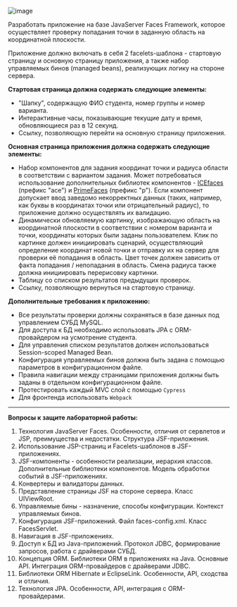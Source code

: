 ![image](https://user-images.githubusercontent.com/91731881/196430748-fe0f22ee-afb5-4a01-ac48-da24b7288072.png)


Разработать приложение на базе JavaServer Faces Framework, которое осуществляет проверку попадания точки в заданную область на координатной плоскости.

Приложение должно включать в себя 2 facelets-шаблона - стартовую страницу и основную страницу приложения, а также набор управляемых бинов (managed beans), реализующих логику на стороне сервера.

**Стартовая страница должна содержать следующие элементы:**

-   "Шапку", содержащую ФИО студента, номер группы и номер варианта.
-   Интерактивные часы, показывающие текущие дату и время, обновляющиеся раз в 12 секунд.
-   Ссылку, позволяющую перейти на основную страницу приложения.

**Основная страница приложения должна содержать следующие элементы:**

-   Набор компонентов для задания координат точки и радиуса области в соответствии с вариантом задания. Может потребоваться использование дополнительных библиотек компонентов -  [ICEfaces](http://www.icesoft.org/java/projects/ICEfaces/overview.jsf)  (префикс "ace") и  [PrimeFaces](http://www.primefaces.org/)  (префикс "p"). Если компонент допускает ввод заведомо некорректных данных (таких, например, как буквы в координатах точки или отрицательный радиус), то приложение должно осуществлять их валидацию.
-   Динамически обновляемую картинку, изображающую область на координатной плоскости в соответствии с номером варианта и точки, координаты которых были заданы пользователем. Клик по картинке должен инициировать сценарий, осуществляющий определение координат новой точки и отправку их на сервер для проверки её попадания в область. Цвет точек должен зависить от факта попадания / непопадания в область. Смена радиуса также должна инициировать перерисовку картинки.
-   Таблицу со списком результатов предыдущих проверок.
-   Ссылку, позволяющую вернуться на стартовую страницу.

**Дополнительные требования к приложению:**

-   Все результаты проверки должны сохраняться в базе данных под управлением СУБД MySQL.
-   Для доступа к БД необходимо использовать JPA с ORM-провайдером на усмотрение студента.
-   Для управления списком результатов должен использоваться Session-scoped Managed Bean.
-   Конфигурация управляемых бинов должна быть задана с помощью параметров в конфигурационном файле.
-   Правила навигации между страницами приложения должны быть заданы в отдельном конфигурационном файле.
-   Протестировать каждый MVC слой с помощью `Cypress`
-   Для фронтенда использовать `Webpack`
---
**Вопросы к защите лабораторной работы:**
1.  Технология JavaServer Faces. Особенности, отличия от сервлетов и JSP, преимущества и недостатки. Структура JSF-приложения.
2.  Использование JSP-страниц и Facelets-шаблонов в JSF-приложениях.
3.  JSF-компоненты - особенности реализации, иерархия классов. Дополнительные библиотеки компонентов. Модель обработки событий в JSF-приложениях.
4.  Конвертеры и валидаторы данных.
5.  Представление страницы JSF на стороне сервера. Класс UIViewRoot.
6.  Управляемые бины - назначение, способы конфигурации. Контекст управляемых бинов.
7.  Конфигурация JSF-приложений. Файл faces-config.xml. Класс FacesServlet.
8.  Навигация в JSF-приложениях.
9.  Доступ к БД из Java-приложений. Протокол JDBC, формирование запросов, работа с драйверами СУБД.
10.  Концепция ORM. Библиотеки ORM в приложениях на Java. Основные API. Интеграция ORM-провайдеров с драйверами JDBC.
11.  Библиотеки ORM Hibernate и EclipseLink. Особенности, API, сходства и отличия.
12.  Технология JPA. Особенности, API, интеграция с ORM-провайдерами.
